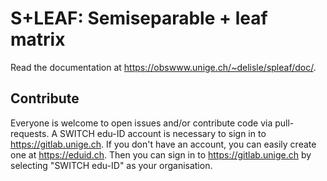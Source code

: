S+LEAF: Semiseparable + leaf matrix
===================================

Read the documentation at https://obswww.unige.ch/~delisle/spleaf/doc/.

Contribute
----------

Everyone is welcome to open issues and/or contribute code via pull-requests.
A SWITCH edu-ID account is necessary to sign in to https://gitlab.unige.ch.
If you don't have an account, you can easily create one at https://eduid.ch.
Then you can sign in to https://gitlab.unige.ch by selecting "SWITCH edu-ID" as your organisation.
